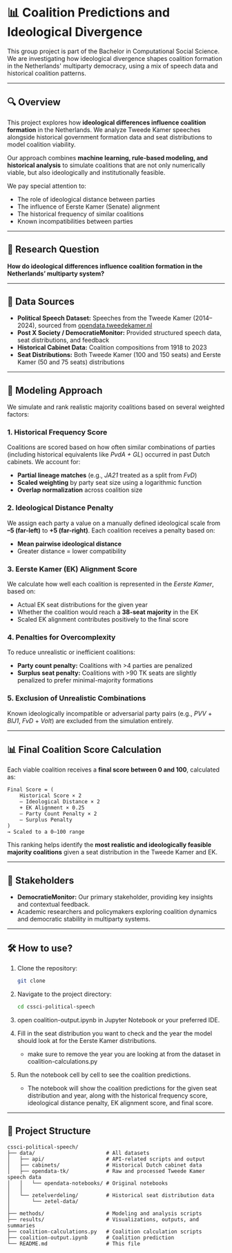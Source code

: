 # 📊 Coalition Predictions and Ideological Divergence

This group project is part of the Bachelor in Computational Social Science. We are investigating how ideological divergence shapes coalition formation in the Netherlands' multiparty democracy, using a mix of speech data and historical coalition patterns.

---

## 🔍 Overview

This project explores how **ideological differences influence coalition formation** in the Netherlands. We analyze Tweede Kamer speeches alongside historical government formation data and seat distributions to model coalition viability.

Our approach combines **machine learning, rule-based modeling, and historical analysis** to simulate coalitions that are not only numerically viable, but also ideologically and institutionally feasible.

We pay special attention to:

* The role of ideological distance between parties
* The influence of Eerste Kamer (Senate) alignment
* The historical frequency of similar coalitions
* Known incompatibilities between parties

---

## 🎯 Research Question

**How do ideological differences influence coalition formation in the Netherlands’ multiparty system?**

---

## 💾 Data Sources

* **Political Speech Dataset:** Speeches from the Tweede Kamer (2014–2024), sourced from [opendata.tweedekamer.nl](https://opendata.tweedekamer.nl/)
* **Post X Society / DemocratieMonitor:** Provided structured speech data, seat distributions, and feedback
* **Historical Cabinet Data:** Coalition compositions from 1918 to 2023
* **Seat Distributions:** Both Tweede Kamer (100 and 150 seats) and Eerste Kamer (50 and 75 seats) distributions

---

## 🧠 Modeling Approach

We simulate and rank realistic majority coalitions based on several weighted factors:

### 1. **Historical Frequency Score**

Coalitions are scored based on how often similar combinations of parties (including historical equivalents like *PvdA + GL*) occurred in past Dutch cabinets. We account for:

* **Partial lineage matches** (e.g., *JA21* treated as a split from *FvD*)
* **Scaled weighting** by party seat size using a logarithmic function
* **Overlap normalization** across coalition size

### 2. **Ideological Distance Penalty**

We assign each party a value on a manually defined ideological scale from **–5 (far-left)** to **+5 (far-right)**. Each coalition receives a penalty based on:

* **Mean pairwise ideological distance**
* Greater distance = lower compatibility

### 3. **Eerste Kamer (EK) Alignment Score**

We calculate how well each coalition is represented in the *Eerste Kamer*, based on:

* Actual EK seat distributions for the given year
* Whether the coalition would reach a **38-seat majority** in the EK
* Scaled EK alignment contributes positively to the final score

### 4. **Penalties for Overcomplexity**

To reduce unrealistic or inefficient coalitions:

* **Party count penalty:** Coalitions with >4 parties are penalized
* **Surplus seat penalty:** Coalitions with >90 TK seats are slightly penalized to prefer minimal-majority formations

### 5. **Exclusion of Unrealistic Combinations**

Known ideologically incompatible or adversarial party pairs (e.g., *PVV* + *BIJ1*, *FvD* + *Volt*) are excluded from the simulation entirely.

---

## 📊 Final Coalition Score Calculation

Each viable coalition receives a **final score between 0 and 100**, calculated as:

```
Final Score = (
    Historical Score × 2
    – Ideological Distance × 2
    + EK Alignment × 0.25
    – Party Count Penalty × 2
    – Surplus Penalty
)
→ Scaled to a 0–100 range
```

This ranking helps identify the **most realistic and ideologically feasible majority coalitions** given a seat distribution in the Tweede Kamer and EK.

---

## 🤝 Stakeholders

* **DemocratieMonitor:** Our primary stakeholder, providing key insights and contextual feedback.
* Academic researchers and policymakers exploring coalition dynamics and democratic stability in multiparty systems.

---

## 🛠️ How to use?

1. Clone the repository:
   ```bash
   git clone
   ```

2. Navigate to the project directory:
   ```bash
   cd cssci-political-speech
   ```

3. open coalition-output.ipynb in Jupyter Notebook or your preferred IDE.

4. Fill in the seat distribution you want to check and the year the model should look at for the Eerste Kamer distributions.
    - make sure to remove the year you are looking at from the dataset in coalition-calculations.py

5. Run the notebook cell by cell to see the coalition predictions.
    - The notebook will show the coalition predictions for the given seat distribution and year, along with the historical frequency score, ideological distance penalty, EK alignment score, and final score.

---

## 📁 Project Structure

```
cssci-political-speech/
├── data/                       # All datasets
│   ├── api/                    # API-related scripts and output
│   ├── cabinets/               # Historical Dutch cabinet data
│   ├── opendata-tk/            # Raw and processed Tweede Kamer speech data
│   │   └── opendata-notebooks/ # Original notebooks
│   │
│   └── zetelverdeling/         # Historical seat distribution data
│       └── zetel-data/
│
├── methods/                    # Modeling and analysis scripts
├── results/                    # Visualizations, outputs, and summaries
├── coalition-calculations.py   # Coalition calculation scripts
├── coalition-output.ipynb      # Coalition prediction
└── README.md                   # This file
```
